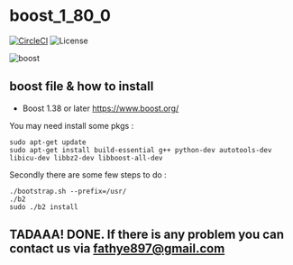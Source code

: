 # boost_1_80_0

[![CircleCI](https://circleci.com/gh/rcsoccersim/rcssserver/tree/master.svg?style=svg)](https://circleci.com/gh/rcsoccersim/rcssserver/tree/master)
![License](https://img.shields.io/github/license/rcsoccersim/rcssserver.svg)

![boost](https://user-images.githubusercontent.com/120306894/212659163-c586affb-ec30-4351-8495-55766f7897cb.png)

boost file &amp; how to install 
-----------------------

- Boost 1.38 or later https://www.boost.org/

You may need install some pkgs :

```
sudo apt-get update
sudo apt-get install build-essential g++ python-dev autotools-dev libicu-dev libbz2-dev libboost-all-dev
```

Secondly there are some few steps to do :

```
./bootstrap.sh --prefix=/usr/
./b2
sudo ./b2 install
```

TADAAA! DONE.
If there is any problem you can contact us via fathye897@gmail.com
------------------------
